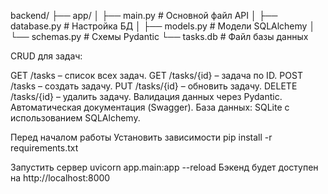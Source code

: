backend/
├── app/
│   ├── main.py          # Основной файл API
│   ├── database.py      # Настройка БД
│   ├── models.py        # Модели SQLAlchemy
│   └── schemas.py       # Схемы Pydantic
└── tasks.db             # Файл базы данных

CRUD для задач:

GET /tasks – список всех задач.
GET /tasks/{id} – задача по ID.
POST /tasks – создать задачу.
PUT /tasks/{id} – обновить задачу.
DELETE /tasks/{id} – удалить задачу.
Валидация данных через Pydantic.
Автоматическая документация (Swagger).
База данных: SQLite с использованием SQLAlchemy.

Перед началом работы 
Установить зависимости
pip install -r requirements.txt

 Запустить сервер
uvicorn app.main:app --reload
Бэкенд будет доступен на http://localhost:8000